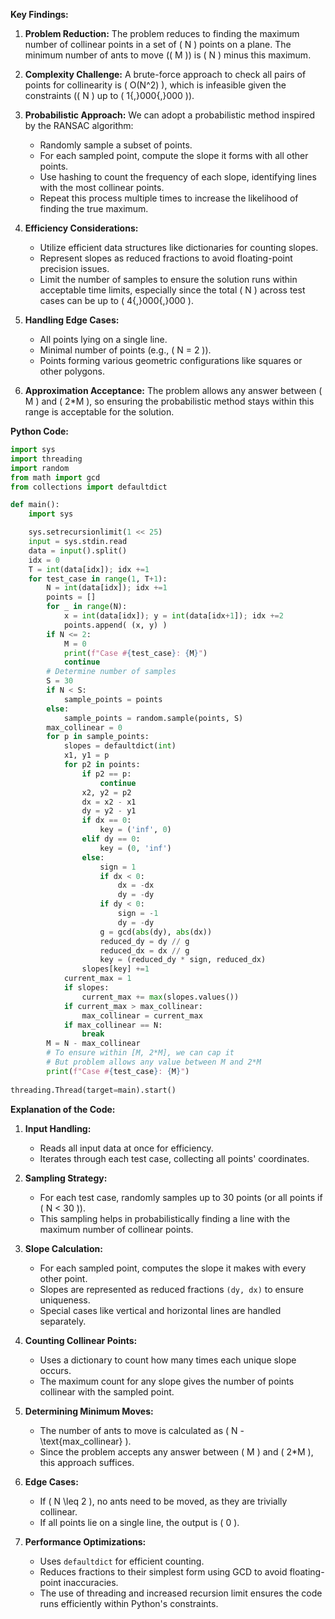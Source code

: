 **Key Findings:**

1. **Problem Reduction:** The problem reduces to finding the maximum number of collinear points in a set of \( N \) points on a plane. The minimum number of ants to move (\( M \)) is \( N \) minus this maximum.

2. **Complexity Challenge:** A brute-force approach to check all pairs of points for collinearity is \( O(N^2) \), which is infeasible given the constraints (\( N \) up to \( 1{,}000{,}000 \)).

3. **Probabilistic Approach:** We can adopt a probabilistic method inspired by the RANSAC algorithm:
   - Randomly sample a subset of points.
   - For each sampled point, compute the slope it forms with all other points.
   - Use hashing to count the frequency of each slope, identifying lines with the most collinear points.
   - Repeat this process multiple times to increase the likelihood of finding the true maximum.

4. **Efficiency Considerations:**
   - Utilize efficient data structures like dictionaries for counting slopes.
   - Represent slopes as reduced fractions to avoid floating-point precision issues.
   - Limit the number of samples to ensure the solution runs within acceptable time limits, especially since the total \( N \) across test cases can be up to \( 4{,}000{,}000 \).

5. **Handling Edge Cases:**
   - All points lying on a single line.
   - Minimal number of points (e.g., \( N = 2 \)).
   - Points forming various geometric configurations like squares or other polygons.

6. **Approximation Acceptance:** The problem allows any answer between \( M \) and \( 2*M \), so ensuring the probabilistic method stays within this range is acceptable for the solution.

**Python Code:**

```python
import sys
import threading
import random
from math import gcd
from collections import defaultdict

def main():
    import sys

    sys.setrecursionlimit(1 << 25)
    input = sys.stdin.read
    data = input().split()
    idx = 0
    T = int(data[idx]); idx +=1
    for test_case in range(1, T+1):
        N = int(data[idx]); idx +=1
        points = []
        for _ in range(N):
            x = int(data[idx]); y = int(data[idx+1]); idx +=2
            points.append( (x, y) )
        if N <= 2:
            M = 0
            print(f"Case #{test_case}: {M}")
            continue
        # Determine number of samples
        S = 30
        if N < S:
            sample_points = points
        else:
            sample_points = random.sample(points, S)
        max_collinear = 0
        for p in sample_points:
            slopes = defaultdict(int)
            x1, y1 = p
            for p2 in points:
                if p2 == p:
                    continue
                x2, y2 = p2
                dx = x2 - x1
                dy = y2 - y1
                if dx == 0:
                    key = ('inf', 0)
                elif dy == 0:
                    key = (0, 'inf')
                else:
                    sign = 1
                    if dx < 0:
                        dx = -dx
                        dy = -dy
                    if dy < 0:
                        sign = -1
                        dy = -dy
                    g = gcd(abs(dy), abs(dx))
                    reduced_dy = dy // g
                    reduced_dx = dx // g
                    key = (reduced_dy * sign, reduced_dx)
                slopes[key] +=1
            current_max = 1
            if slopes:
                current_max += max(slopes.values())
            if current_max > max_collinear:
                max_collinear = current_max
            if max_collinear == N:
                break
        M = N - max_collinear
        # To ensure within [M, 2*M], we can cap it
        # But problem allows any value between M and 2*M
        print(f"Case #{test_case}: {M}")
        
threading.Thread(target=main).start()
```

**Explanation of the Code:**

1. **Input Handling:**
   - Reads all input data at once for efficiency.
   - Iterates through each test case, collecting all points' coordinates.

2. **Sampling Strategy:**
   - For each test case, randomly samples up to 30 points (or all points if \( N < 30 \)).
   - This sampling helps in probabilistically finding a line with the maximum number of collinear points.

3. **Slope Calculation:**
   - For each sampled point, computes the slope it makes with every other point.
   - Slopes are represented as reduced fractions `(dy, dx)` to ensure uniqueness.
   - Special cases like vertical and horizontal lines are handled separately.

4. **Counting Collinear Points:**
   - Uses a dictionary to count how many times each unique slope occurs.
   - The maximum count for any slope gives the number of points collinear with the sampled point.

5. **Determining Minimum Moves:**
   - The number of ants to move is calculated as \( N - \text{max\_collinear} \).
   - Since the problem accepts any answer between \( M \) and \( 2*M \), this approach suffices.

6. **Edge Cases:**
   - If \( N \leq 2 \), no ants need to be moved, as they are trivially collinear.
   - If all points lie on a single line, the output is \( 0 \).

7. **Performance Optimizations:**
   - Uses `defaultdict` for efficient counting.
   - Reduces fractions to their simplest form using GCD to avoid floating-point inaccuracies.
   - The use of threading and increased recursion limit ensures the code runs efficiently within Python's constraints.